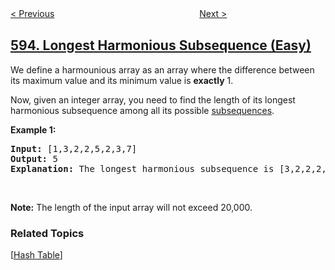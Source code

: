<!--|This file generated by command(leetcode description); DO NOT EDIT.    |-->
<!--+----------------------------------------------------------------------+-->
<!--|@author    openset <openset.wang@gmail.com>                           |-->
<!--|@link      https://github.com/openset                                 |-->
<!--|@home      https://github.com/tonymontaro/leetcode-hints                        |-->
<!--+----------------------------------------------------------------------+-->

[< Previous](https://github.com/tonymontaro/leetcode-hints/tree/master/problems/valid-square "Valid Square")
　　　　　　　　　　　　　　　　
[Next >](https://github.com/tonymontaro/leetcode-hints/tree/master/problems/big-countries "Big Countries")

## [594. Longest Harmonious Subsequence (Easy)](https://leetcode.com/problems/longest-harmonious-subsequence "最长和谐子序列")

<p>We define a harmounious array as an array where the difference between its maximum value and its minimum value is <b>exactly</b> 1.</p>

<p>Now, given an integer array, you need to find the length of its longest harmonious subsequence among all its possible <a href="https://en.wikipedia.org/wiki/Subsequence">subsequences</a>.</p>

<p><b>Example 1:</b></p>

<pre>
<b>Input:</b> [1,3,2,2,5,2,3,7]
<b>Output:</b> 5
<b>Explanation:</b> The longest harmonious subsequence is [3,2,2,2,3].
</pre>

<p>&nbsp;</p>

<p><b>Note:</b> The length of the input array will not exceed 20,000.</p>

### Related Topics
  [[Hash Table](https://github.com/tonymontaro/leetcode-hints/tree/master/tag/hash-table/README.md)]
